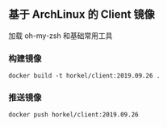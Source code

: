 ## 基于 ArchLinux 的 Client 镜像

加载 oh-my-zsh 和基础常用工具

### 构建镜像

```
docker build -t horkel/client:2019.09.26 .
```

### 推送镜像

```
docker push horkel/client:2019.09.26
```
